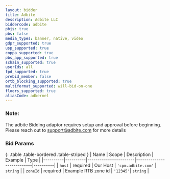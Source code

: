 ```yaml
---
layout: bidder
title: Adbite
description: Adbite LLC
biddercode: adbite
pbjs: true
pbs: false
media_types: banner, native, video
gdpr_supported: true
usp_supported: true
coppa_supported: true
pbs_app_supported: true
schain_supported: true
userIds: all
fpd_supported: true
prebid_member: false
ortb_blocking_supported: true
multiformat_supported: will-bid-on-one
floors_supported: true
aliasCode: adkernel
---
```


### Note:

The adbite Bidding adaptor requires setup and approval before beginning. Please reach out to <support@adbite.com> for more details

### Bid Params

{: .table .table-bordered .table-striped }
| Name     | Scope    | Description           | Example                   | Type     |
|----------|----------|-----------------------|---------------------------|----------|
| `host`   | required | Our Host | `'cpm.adbite.com'` | `string` |
| `zoneId` | required | Example RTB zone id           | `'12345'`| `string` |
